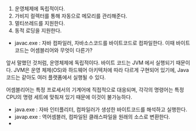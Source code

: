 1. 운영체제에 독립적이다.
2. 가비지 컬렉터를 통해 자동으로 메모리를 관리해준다.
3. 멀티쓰레드를 지원한다.
4. 동적 로딩을 지원한다.

- javac.exe : 자바 컴파일러, 자바소스코드를 바이트코드로 컴파일한다.
이때 바이트코드는 어셈블리어와 무엇이 다른가? 

앞서 말했던 것처럼, 운영체제에 독립적이다. 바이트 코드는 JVM 에서 실행되기 때문이다.
JVM은 운영 체제(OS)와 하드웨어 아키텍처에 따라 다르게 구현되어 있기에, Java 코드는 같아도 
여러 플랫폼에서 실행될 수 있다.

어셈블리어는 특정 프로세서의 기계어에 직접적으로 대응되며, 각각의 명령어는 특정 CPU의 명령 세트에 맞춰져 있기 때문에 이것이 불가능하다.


- java.exe  : 자바 인터플리터, 컴파일러가 생성한 바이트코드를 해석하고 실행한다.
- javap.exe : 역어셈블러, 컴파일된 클래스파일을 원래의 소스로 변환한다.
- 
